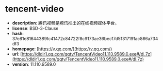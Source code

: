 # tencent-video

- **description**: 腾讯视频是腾讯推出的在线视频媒体平台。
- **license**: BSD-3-Clause
- **hash**: 37e81e81644389fc41472c84722f8c9173ae36bec17d51317191ac866a734df3
- **homepage**: [https://v.qq.com/](https://v.qq.com/)
- **url**: [https://dldir1.qq.com/qqtv/TencentVideo11.110.9589.0.exe#/dl.7z](https://dldir1.qq.com/qqtv/TencentVideo11.110.9589.0.exe#/dl.7z)
- **version**: 11.110.9589.0

